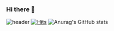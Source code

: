 ### Hi there 👋
![header](https://capsule-render.vercel.app/api?type=transparent&color=auto&height=400&section=header&text=JUN%20GITHUB&fontSize=90)
[![Hits](https://hits.seeyoufarm.com/api/count/incr/badge.svg?url=https%3A%2F%2Fgithub.com%2Fjun111haha%2Fhit-counter&count_bg=%23010101&title_bg=%23555555&icon=&icon_color=%23E7E7E7&title=HITS&edge_flat=false)](https://hits.seeyoufarm.com)
![Anurag's GitHub stats](https://github-readme-stats.vercel.app/api?username=jun111haha&&show_icons=true&theme=Customizingstatscard)
